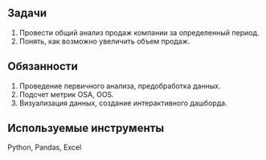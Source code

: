 ## Задачи
1. Провести общий анализ продаж компании за определенный период.
2. Понять, как возможно увеличить объем продаж.
## Обязанности
1. Проведение первичного анализа, предобработка данных.
2. Подсчет метрик OSA, OOS.
3. Визуализация данных, создание интерактивного дашборда.
## Используемые инструменты
Python, Pandas, Excel
